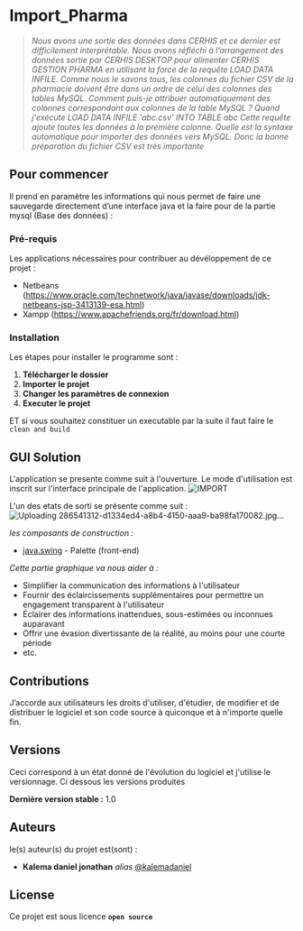 # Import_Pharma
  >*Nous avons une sortie des données dans CERHIS et ce dernier est difficilement interprétable. Nous avons réfléchi à l’arrangement des données sortie par CERHIS DESKTOP pour alimenter CERHIS GESTION PHARMA en utilisant la force de la requête LOAD DATA INFILE. Comme nous le savons tous, les colonnes du fichier CSV de la pharmacie doivent être dans un ordre de celui des colonnes des tables MySQL. Comment puis-je attribuer automatiquement des colonnes correspondant aux colonnes de la table MySQL ?
  Quand j'exécute
  LOAD DATA INFILE 'abc.csv' INTO TABLE abc
Cette requête ajoute toutes les données à la première colonne.
Quelle est la syntaxe automatique pour importer des données vers MySQL. Donc la bonne préparation du fichier CSV est très importante* 

## Pour commencer

Il prend en paramètre les informations qui nous permet de faire une sauvegarde directement d’une interface java et la faire pour de la partie mysql (Base des données) :

### Pré-requis

Les applications nécessaires pour contribuer au dévéloppement de ce projet :

- Netbeans (https://www.oracle.com/technetwork/java/javase/downloads/jdk-netbeans-jsp-3413139-esa.html)
- Xampp (https://www.apachefriends.org/fr/download.html)

### Installation

Les étapes pour installer le programme sont :
1. **Télécharger le dossier**
2. **Importer le projet**
3. **Changer les paramètres de connexion**
4. **Executer le projet**

ET si vous souhaitez constituer un executable par la suite il faut faire le ``clean and build ``

## GUI Solution

L'application se presente comme suit à l'ouverture. Le mode d'utilisation est inscrit sur l'interface principale de l'application.
![IMPORT](https://github.com/kalemadaniel/Import_Pharma/assets/51014164/72d8928f-6a76-4f8f-828f-ac7919d5b975)

L'un des etats de sorti se présente comme suit :
![Uploading 286541312-d1334ed4-a8b4-4150-aaa9-ba98fa170082.jpg…]()


_les composants de construction :_

* [java.swing](https://www.javatpoint.com/java-swing) - Palette (front-end)

_Cette partie graphique va nous aider à :_

- Simplifier la communication des informations à l'utilisateur
- Fournir des éclaircissements supplémentaires pour permettre un engagement transparent à l'utilisateur
- Éclairer des informations inattendues, sous-estimées ou inconnues auparavant
- Offrir une évasion divertissante de la réalité, au moins pour une courte période
- etc.

## Contributions

J’accorde aux utilisateurs les droits d'utiliser, d'étudier, de modifier et de distribuer le logiciel et son code source à quiconque et à n'importe quelle fin.

## Versions

Ceci correspond à un état donné de l'évolution du logiciel et j'utilise le versionnage. Ci dessous les versions produites

**Dernière version stable :** 1.0

## Auteurs
le(s) auteur(s) du projet est(sont) :
* **Kalema daniel jonathan** _alias_ [@kalemadaniel](https://github.com/kalemadaniel)

## License

Ce projet est sous licence **``open source``** 

